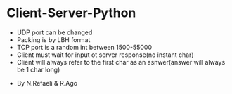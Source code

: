 # Client-Server-Python

- UDP port can be changed
- Packing is by LBH format
- TCP port is a random int between 1500-55000
- Client must wait for input ot server response(no instant char)
- Client will always refer to the first char as an asnwer(answer will always be 1 char long)

* By N.Refaeli & R.Ago
